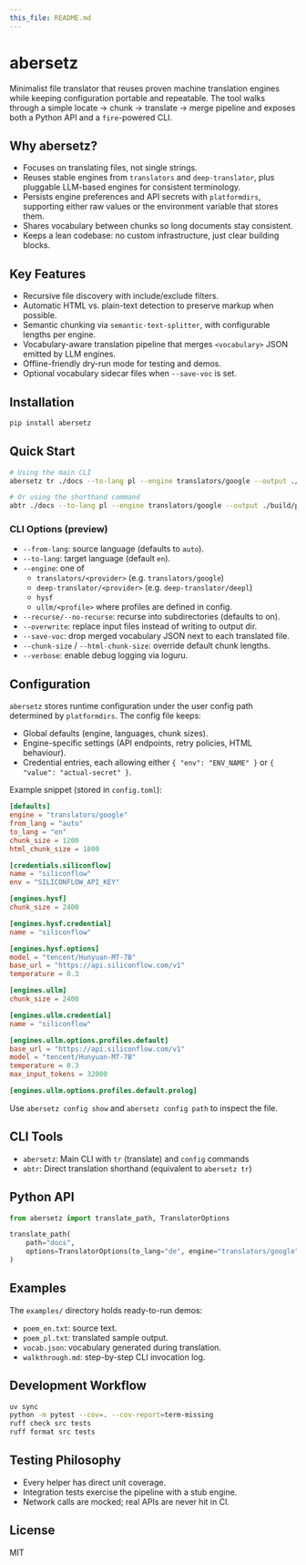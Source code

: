 ```yaml
---
this_file: README.md
---
```

# abersetz

Minimalist file translator that reuses proven machine translation engines while keeping configuration portable and repeatable. The tool walks through a simple locate → chunk → translate → merge pipeline and exposes both a Python API and a `fire`-powered CLI.

## Why abersetz?
- Focuses on translating files, not single strings.
- Reuses stable engines from `translators` and `deep-translator`, plus pluggable LLM-based engines for consistent terminology.
- Persists engine preferences and API secrets with `platformdirs`, supporting either raw values or the environment variable that stores them.
- Shares vocabulary between chunks so long documents stay consistent.
- Keeps a lean codebase: no custom infrastructure, just clear building blocks.

## Key Features
- Recursive file discovery with include/exclude filters.
- Automatic HTML vs. plain-text detection to preserve markup when possible.
- Semantic chunking via `semantic-text-splitter`, with configurable lengths per engine.
- Vocabulary-aware translation pipeline that merges `<vocabulary>` JSON emitted by LLM engines.
- Offline-friendly dry-run mode for testing and demos.
- Optional vocabulary sidecar files when `--save-voc` is set.

## Installation
```bash
pip install abersetz
```

## Quick Start
```bash
# Using the main CLI
abersetz tr ./docs --to-lang pl --engine translators/google --output ./build/pl

# Or using the shorthand command
abtr ./docs --to-lang pl --engine translators/google --output ./build/pl
```

### CLI Options (preview)
- `--from-lang`: source language (defaults to `auto`).
- `--to-lang`: target language (default `en`).
- `--engine`: one of
  - `translators/<provider>` (e.g. `translators/google`)
  - `deep-translator/<provider>` (e.g. `deep-translator/deepl`)
  - `hysf`
  - `ullm/<profile>` where profiles are defined in config.
- `--recurse/--no-recurse`: recurse into subdirectories (defaults to on).
- `--overwrite`: replace input files instead of writing to output dir.
- `--save-voc`: drop merged vocabulary JSON next to each translated file.
- `--chunk-size` / `--html-chunk-size`: override default chunk lengths.
- `--verbose`: enable debug logging via loguru.

## Configuration
`abersetz` stores runtime configuration under the user config path determined by `platformdirs`. The config file keeps:
- Global defaults (engine, languages, chunk sizes).
- Engine-specific settings (API endpoints, retry policies, HTML behaviour).
- Credential entries, each allowing either `{ "env": "ENV_NAME" }` or `{ "value": "actual-secret" }`.

Example snippet (stored in `config.toml`):
```toml
[defaults]
engine = "translators/google"
from_lang = "auto"
to_lang = "en"
chunk_size = 1200
html_chunk_size = 1800

[credentials.siliconflow]
name = "siliconflow"
env = "SILICONFLOW_API_KEY"

[engines.hysf]
chunk_size = 2400

[engines.hysf.credential]
name = "siliconflow"

[engines.hysf.options]
model = "tencent/Hunyuan-MT-7B"
base_url = "https://api.siliconflow.com/v1"
temperature = 0.3

[engines.ullm]
chunk_size = 2400

[engines.ullm.credential]
name = "siliconflow"

[engines.ullm.options.profiles.default]
base_url = "https://api.siliconflow.com/v1"
model = "tencent/Hunyuan-MT-7B"
temperature = 0.3
max_input_tokens = 32000

[engines.ullm.options.profiles.default.prolog]
```
Use `abersetz config show` and `abersetz config path` to inspect the file.

## CLI Tools
- `abersetz`: Main CLI with `tr` (translate) and `config` commands
- `abtr`: Direct translation shorthand (equivalent to `abersetz tr`)

## Python API
```python
from abersetz import translate_path, TranslatorOptions

translate_path(
    path="docs",
    options=TranslatorOptions(to_lang="de", engine="translators/google"),
)
```

## Examples
The `examples/` directory holds ready-to-run demos:
- `poem_en.txt`: source text.
- `poem_pl.txt`: translated sample output.
- `vocab.json`: vocabulary generated during translation.
- `walkthrough.md`: step-by-step CLI invocation log.

## Development Workflow
```bash
uv sync
python -m pytest --cov=. --cov-report=term-missing
ruff check src tests
ruff format src tests
```

## Testing Philosophy
- Every helper has direct unit coverage.
- Integration tests exercise the pipeline with a stub engine.
- Network calls are mocked; real APIs are never hit in CI.

## License
MIT
